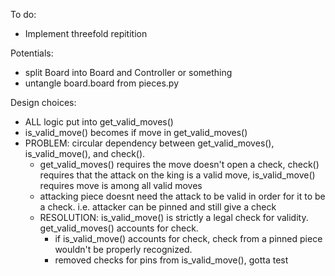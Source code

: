To do:
 - Implement threefold repitition


Potentials:
 - split Board into Board and Controller or something
 - untangle board.board from pieces.py

Design choices:
 - ALL logic put into get_valid_moves()
 - is_valid_move() becomes if move in get_valid_moves()
 - PROBLEM: circular dependency between get_valid_moves(), is_valid_move(), and check().
    - get_valid_moves() requires the move doesn't open a check, check() requires that the attack on the king is a valid move, is_valid_move() requires move is among all valid moves
    - attacking piece doesnt need the attack to be valid in order for it to be a check. i.e. attacker can be pinned and still give a check
    - RESOLUTION: is_valid_move() is strictly a legal check for validity. get_valid_moves() accounts for check.
       - if is_valid_move() accounts for check, check from a pinned piece wouldn't be properly recognized.
       - removed checks for pins from is_valid_move(), gotta test

            
        
